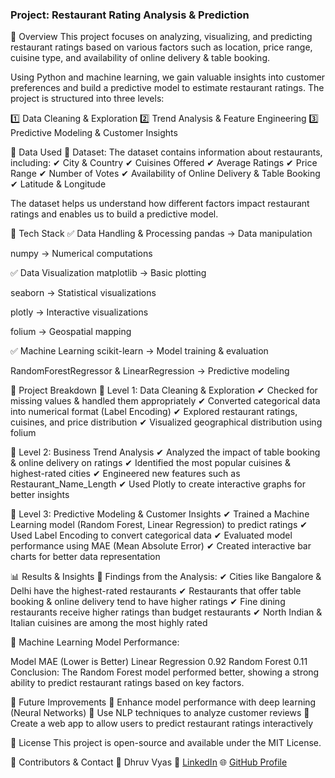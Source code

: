 ### Project: Restaurant Rating Analysis & Prediction
🔹 Overview
This project focuses on analyzing, visualizing, and predicting restaurant ratings based on various factors such as location, price range, cuisine type, and availability of online delivery & table booking.

Using Python and machine learning, we gain valuable insights into customer preferences and build a predictive model to estimate restaurant ratings. The project is structured into three levels:

1️⃣ Data Cleaning & Exploration
2️⃣ Trend Analysis & Feature Engineering
3️⃣ Predictive Modeling & Customer Insights

🔹 Data Used
📌 Dataset: The dataset contains information about restaurants, including:
✔ City & Country
✔ Cuisines Offered
✔ Average Ratings
✔ Price Range
✔ Number of Votes
✔ Availability of Online Delivery & Table Booking
✔ Latitude & Longitude

The dataset helps us understand how different factors impact restaurant ratings and enables us to build a predictive model.

🔹 Tech Stack
✅ Data Handling & Processing
pandas → Data manipulation

numpy → Numerical computations

✅ Data Visualization
matplotlib → Basic plotting

seaborn → Statistical visualizations

plotly → Interactive visualizations

folium → Geospatial mapping

✅ Machine Learning
scikit-learn → Model training & evaluation

RandomForestRegressor & LinearRegression → Predictive modeling

📌 Project Breakdown
🔹 Level 1: Data Cleaning & Exploration
✔ Checked for missing values & handled them appropriately
✔ Converted categorical data into numerical format (Label Encoding)
✔ Explored restaurant ratings, cuisines, and price distribution
✔ Visualized geographical distribution using folium

🔹 Level 2: Business Trend Analysis
✔ Analyzed the impact of table booking & online delivery on ratings
✔ Identified the most popular cuisines & highest-rated cities
✔ Engineered new features such as Restaurant_Name_Length
✔ Used Plotly to create interactive graphs for better insights

🔹 Level 3: Predictive Modeling & Customer Insights
✔ Trained a Machine Learning model (Random Forest, Linear Regression) to predict ratings
✔ Used Label Encoding to convert categorical data
✔ Evaluated model performance using MAE (Mean Absolute Error)
✔ Created interactive bar charts for better data representation

📊 Results & Insights
📌 Findings from the Analysis:
✔ Cities like Bangalore & Delhi have the highest-rated restaurants
✔ Restaurants that offer table booking & online delivery tend to have higher ratings
✔ Fine dining restaurants receive higher ratings than budget restaurants
✔ North Indian & Italian cuisines are among the most highly rated

📌 Machine Learning Model Performance:

Model	MAE (Lower is Better)
Linear Regression	0.92
Random Forest	0.11
Conclusion: The Random Forest model performed better, showing a strong ability to predict restaurant ratings based on key factors.


🔗 Future Improvements
🚀 Enhance model performance with deep learning (Neural Networks)
🚀 Use NLP techniques to analyze customer reviews
🚀 Create a web app to allow users to predict restaurant ratings interactively

📜 License
This project is open-source and available under the MIT License.

🔗 Contributors & Contact
👤 Dhruv Vyas
🔗 [LinkedIn](https://www.linkedin.com/in/dhruvys/)
🌐 [GitHub Profile](https://github.com/dhruvys)

